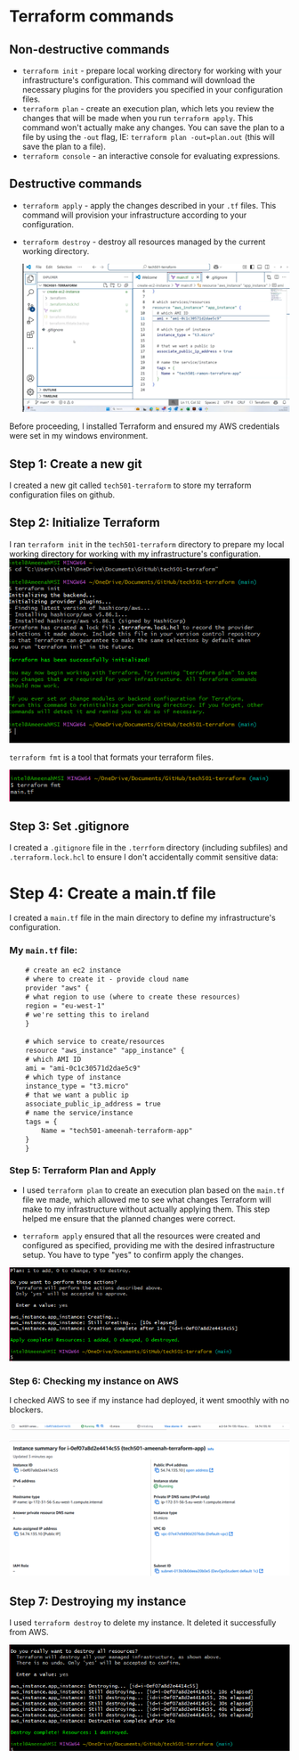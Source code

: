 # Terraform commands
## Non-destructive commands
* `terraform init` - prepare local working directory for working with your
  infrastructure's configuration. This command will download the necessary
  plugins for the providers you specified in your configuration files.
* `terraform plan` - create an execution plan, which lets you review the changes
  that will be made when you run `terraform apply`. This command won't actually
  make any changes. You can save the plan to a file by  using the `-out` flag,
  IE: `terraform plan -out=plan.out` (this will save the plan to a file).
* `terraform console` - an interactive console for evaluating expressions.
## Destructive commands
* `terraform apply` - apply the changes described in your `.tf` files. This
  command will provision your infrastructure according to your configuration.
* `terraform destroy` - destroy all resources managed by the current working
  directory.

  ![alt text](images/image-3.png)

Before proceeding, I installed Terraform and ensured my AWS credentials were set in my windows environment.


## Step 1: Create a new git
I created a new git called `tech501-terraform` to store my terraform configuration files on github.

## Step 2: Initialize Terraform
I ran `terraform init` in the `tech501-terraform` directory to prepare my local working directory for working with my infrastructure's configuration.
![alt text](images/image-5.png)

`terraform fmt` is a tool that formats your terraform files.

![alt text](images/image-6.png)

## Step 3: Set .gitignore
I created a `.gitignore` file in the `.terrform` directory (including subfiles) and `.terraform.lock.hcl` to ensure I don't accidentally commit sensitive data:

# Step 4: Create a main.tf file
I created a `main.tf` file in the main directory to define my infrastructure's configuration.

### My `main.tf` file:
```
    # create an ec2 instance
    # where to create it - provide cloud name
    provider "aws" {
    # what region to use (where to create these resources)
    region = "eu-west-1"
    # we're setting this to ireland
    }

    # which service to create/resources
    resource "aws_instance" "app_instance" {
    # which AMI ID
    ami = "ami-0c1c30571d2dae5c9"
    # which type of instance
    instance_type = "t3.micro"
    # that we want a public ip
    associate_public_ip_address = true
    # name the service/instance
    tags = {
        Name = "tech501-ameenah-terraform-app"
    }
    }
```

### Step 5: Terraform Plan and Apply

* I used `terraform plan` to create an execution plan based on the `main.tf` file we made, which allowed me to see what changes Terraform will make to my infrastructure without actually applying them. This step helped me ensure that the planned changes were correct.
  
* `terraform apply` ensured that all the resources were created and configured as specified, providing me with the desired infrastructure setup. You have to type "yes" to confirm apply the changes.

![alt text](images/image-11.png)

### Step 6: Checking my instance on AWS

I checked AWS to see if my instance had deployed, it went smoothly with no blockers.

![alt text](images/image-10.png)


![alt text](images/image-12.png)

## Step 7: Destroying my instance

I used `terraform destroy` to delete my instance. It deleted it successfully from AWS.

![alt text](images/image-13.png)
